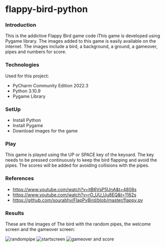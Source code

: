 # flappy-bird-python

### Introduction
This is the addictive Flappy Bird game code iThis game is developed using Pygame library. The images added to this game is easily available on the internet. The images include a bird, a background, a ground, a gameover, pipes and numbers for score. 

### Technologies
Used for this project:
* PyCharm Community Edition 2022.3
* Python 3.10.9
* Pygame Library

### SetUp
* Install Python
* Install Pygame
* Download images for the game

### Play
This game is played using the UP or SPACE key of the keyoard. The key needs to be pressed continuously to keep the bird flapping and avoid the pipes. The scores will be added for avoiding collisions with the pipes.

### References
* https://www.youtube.com/watch?v=itB6VsP5UnA&t=4808s
* https://www.youtube.com/watch?v=rO_UU_Uu8EQ&t=1162s
* https://github.com/sourabhv/FlapPyBird/blob/master/flappy.py

### Results

These are the images of The bird with the random pipes, the welcome screen and the gameover screen:

![randompipe](https://user-images.githubusercontent.com/72749554/210308960-8637256f-bb5f-4a8f-8355-af19abb4f7e3.png)
![startscreen](https://user-images.githubusercontent.com/72749554/210309000-6f86f19a-d2f0-4f7b-b786-259e61042de1.png)
![gameover and score](https://user-images.githubusercontent.com/72749554/210309019-9741a76e-ec46-4aed-a203-134f12d5552c.png)
